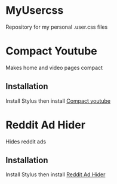 # MyUsercss
Repository for my personal .user.css files

# Compact Youtube
Makes home and video pages compact

## Installation
Install Stylus then install [Compact youtube](https://aytackydln.github.io/MyUsercss/youtube.user.css)

# Reddit Ad Hider
Hides reddit ads

## Installation
Install Stylus then install [Reddit Ad Hider](https://aytackydln.github.io/MyUsercss/reddit.user.css)
